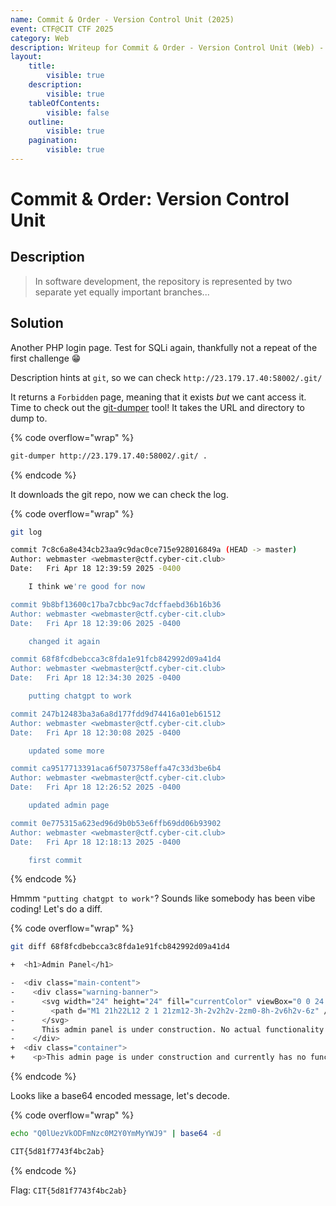 ```yaml
---
name: Commit & Order - Version Control Unit (2025)
event: CTF@CIT CTF 2025
category: Web
description: Writeup for Commit & Order - Version Control Unit (Web) - CTF@CIT CTF (2025) 💜
layout:
    title:
        visible: true
    description:
        visible: true
    tableOfContents:
        visible: false
    outline:
        visible: true
    pagination:
        visible: true
---
```


# Commit & Order: Version Control Unit

## Description

> In software development, the repository is represented by two separate yet equally important branches...

## Solution

Another PHP login page. Test for SQLi again, thankfully not a repeat of the first challenge 😁

Description hints at `git`, so we can check `http://23.179.17.40:58002/.git/`

It returns a `Forbidden` page, meaning that it exists _but_ we cant access it. Time to check out the [git-dumper](https://github.com/arthaud/git-dumper) tool! It takes the URL and directory to dump to.

{% code overflow="wrap" %}
```bash
git-dumper http://23.179.17.40:58002/.git/ .
```
{% endcode %}

It downloads the git repo, now we can check the log.

{% code overflow="wrap" %}
```bash
git log

commit 7c8c6a8e434cb23aa9c9dac0ce715e928016849a (HEAD -> master)
Author: webmaster <webmaster@ctf.cyber-cit.club>
Date:   Fri Apr 18 12:39:59 2025 -0400

    I think we're good for now

commit 9b8bf13600c17ba7cbbc9ac7dcffaebd36b16b36
Author: webmaster <webmaster@ctf.cyber-cit.club>
Date:   Fri Apr 18 12:39:06 2025 -0400

    changed it again

commit 68f8fcdbebcca3c8fda1e91fcb842992d09a41d4
Author: webmaster <webmaster@ctf.cyber-cit.club>
Date:   Fri Apr 18 12:34:30 2025 -0400

    putting chatgpt to work

commit 247b12483ba3a6a8d177fdd9d74416a01eb61512
Author: webmaster <webmaster@ctf.cyber-cit.club>
Date:   Fri Apr 18 12:30:08 2025 -0400

    updated some more

commit ca9517713391aca6f5073758effa47c33d3be6b4
Author: webmaster <webmaster@ctf.cyber-cit.club>
Date:   Fri Apr 18 12:26:52 2025 -0400

    updated admin page

commit 0e775315a623ed96d9b0b53e6ffb69dd06b93902
Author: webmaster <webmaster@ctf.cyber-cit.club>
Date:   Fri Apr 18 12:18:13 2025 -0400

    first commit
```
{% endcode %}

Hmmm `"putting chatgpt to work"`? Sounds like somebody has been vibe coding! Let's do a diff.

{% code overflow="wrap" %}
```bash
git diff 68f8fcdbebcca3c8fda1e91fcb842992d09a41d4

+  <h1>Admin Panel</h1>

-  <div class="main-content">
-    <div class="warning-banner">
-      <svg width="24" height="24" fill="currentColor" viewBox="0 0 24 24">
-        <path d="M1 21h22L12 2 1 21zm12-3h-2v2h2v-2zm0-8h-2v6h2v-6z" />
-      </svg>
-      This admin panel is under construction. No actual functionality is available yet. But here, have this: Q0lUezVkODFmNzc0M2Y0YmMyYWJ9
-    </div>
+  <div class="container">
+    <p>This admin page is under construction and currently has no functionality.</p>
```
{% endcode %}

Looks like a base64 encoded message, let's decode.

{% code overflow="wrap" %}
```bash
echo "Q0lUezVkODFmNzc0M2Y0YmMyYWJ9" | base64 -d

CIT{5d81f7743f4bc2ab}
```
{% endcode %}

Flag: `CIT{5d81f7743f4bc2ab}`
